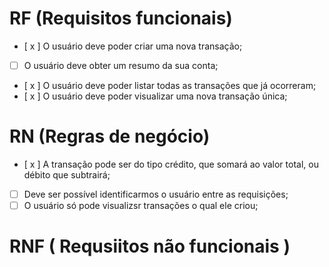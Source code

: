 # RF (Requisitos funcionais)

- [ x ] O usuário deve poder criar uma nova transação;
- [  ] O usuário deve obter um resumo da sua conta;
- [ x ] O usuário deve poder listar todas as transações que já ocorreram;
- [ x ] O usuário deve poder visualizar uma nova transação única;

# RN (Regras de negócio)

- [ x ] A transação pode ser do tipo crédito, que somará ao valor total, ou débito que subtrairá;
- [  ] Deve ser possível identificarmos o usuário entre as requisições;
- [  ] O usuário só pode visualizsr transações o qual ele criou;

# RNF ( Requsiitos não funcionais )